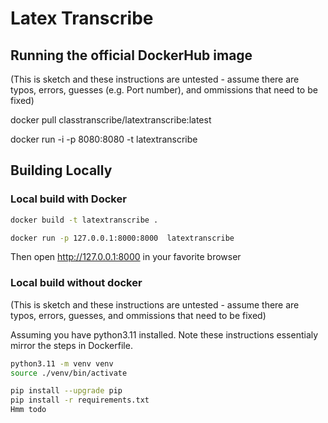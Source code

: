 # Latex Transcribe

## Running the official DockerHub image

(This is sketch and these instructions are untested - assume there are typos, errors, guesses (e.g. Port number), and ommissions that need to be fixed)

docker pull classtranscribe/latextranscribe:latest

docker run -i  -p 8080:8080 -t latextranscribe

## Building Locally

### Local build with Docker

```sh
docker build -t latextranscribe .

docker run -p 127.0.0.1:8000:8000  latextranscribe 
```

Then open http://127.0.0.1:8000 in your favorite browser

### Local build without docker 

(This is sketch and these instructions are untested - assume there are typos, errors, guesses, and ommissions that need to be fixed)


Assuming you have python3.11 installed. Note these instructions essentialy mirror the steps in Dockerfile.

````sh
python3.11 -m venv venv
source ./venv/bin/activate

pip install --upgrade pip
pip install -r requirements.txt
Hmm todo

````

